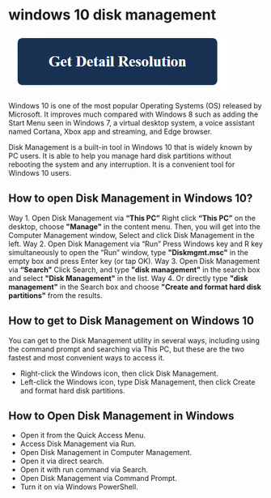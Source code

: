 # windows 10 disk management

[![windows 10 disk management](get-detail.png)](https://icncomputer.com/windows-10-disk-management/)

Windows 10 is one of the most popular Operating Systems (OS) released by Microsoft. It improves much compared with Windows 8 such as adding the Start Menu seen in Windows 7, a virtual desktop system, a voice assistant named Cortana, Xbox app and streaming, and Edge browser.

Disk Management is a built-in tool in Windows 10 that is widely known by PC users. It is able to help you manage hard disk partitions without rebooting the system and any interruption. It is a convenient tool for Windows 10 users.

## How to open Disk Management in Windows 10?

Way 1. Open Disk Management via **“This PC”**
    Right click **“This PC”** on the desktop, choose **"Manage"** in the content menu.
    Then, you will get into the Computer Management window, Select and click Disk Management in the left.
Way 2. Open Disk Management via “Run”
    Press Windows key and R key simultaneously to open the “Run” window, type **"Diskmgmt.msc"** in the empty box and press Enter key (or tap OK).
Way 3. Open Disk Management via **“Search”**
    Click Search, and type **"disk management"** in the search box and select **"Disk Management"** in the list.
Way 4. Or directly type **"disk management"** in the Search box and choose **"Create and format hard disk partitions"** from the results.
    

## How to get to Disk Management on Windows 10

You can get to the Disk Management utility in several ways, including using the command prompt and searching via This PC, but these are the two fastest and most convenient ways to access it.

* Right-click the Windows icon, then click Disk Management. 
* Left-click the Windows icon, type Disk Management, then click Create and format hard disk partitions.

## How to Open Disk Management in Windows

* Open it from the Quick Access Menu.
* Access Disk Management via Run.
* Open Disk Management in Computer Management.
* Open it via direct search.
* Open it with run command via Search.
* Open Disk Management via Command Prompt. 
* Turn it on via Windows PowerShell.
